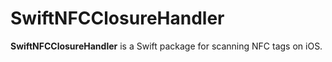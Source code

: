# SwiftNFCClosureHandler

**SwiftNFCClosureHandler** is a Swift package for scanning NFC tags on iOS.


